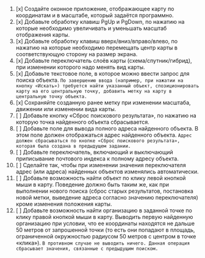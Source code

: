 1. [x] Создайте оконное приложение, отображающее карту по координатам и в масштабе, который задаётся программно.
2. [x] Добавьте обработку клавиш PgUp и PgDown, по нажатию на которые необходимо увеличивать и уменьшать масштаб отображения карты.
3. [x] Добавьте обработку клавиш вверх/вниз/вправо/влево, по нажатию на которые необходимо перемещать центр карты в соответствующую сторону на размер экрана.
4. [x] Добавьте переключатель слоёв карты (схема/спутник/гибрид), при изменении которого надо менять вид карты.
5. [x] Добавьте текстовое поле, в которое можно ввести запрос для поиска объекта. ```По завершению ввода (например, при нажатии на кнопку «Искать») требуется найти указанный объект, спозиционировать карту на его центральную точку, добавить метку на карту в центральную точку объекта.```
6. [x] Сохраняйте созданную ранее метку при изменении масштаба, движении или изменении вида карты.
7. [ ] Добавьте кнопку «Сброс поискового результата», по нажатию на которую точка найденного объекта сбрасывается.
8. [ ] Добавьте поле для вывода полного адреса найденного объекта. В этом поле должен отображаться адрес найденного объекта. ```Адрес должен сбрасываться по кнопке «Сброс поискового результата», которая была создана в предыдущем задании.```
9. [ ] Добавьте переключатель, включающий и выключающий приписывание почтового индекса к полному адресу объекта.
10. [ ] Сделайте так, чтобы при изменении значения переключателя адрес (или адреса) найденных объектов изменялись автоматически.
11. [ ] Добавьте возможность найти объект по клику левой кнопкой мыши в карту. Поведение должно быть таким же, как при выполнении нового поиска (сброс старых результатов, постановка новой метки, выведение адреса согласно значению переключателя) кроме изменения положения карты.
12. [ ] Добавьте возможность найти организацию в заданной точке по клику правой кнопкой мыши в карту. Выводить первую найденную организацию при условии, что ее координаты находятся не дальше 50 метров от запрошенной точки (то есть они попадают в площадь, ограниченной окружностью радиусом 50 метров с центром в точке «клика»). ```В противном случае не выводить ничего. Данная операция сбрасывает значения, связанные с предыдущим поиском.```